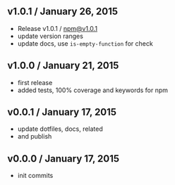 

## v1.0.1 / January 26, 2015
- Release v1.0.1 / npm@v1.0.1
- update version ranges
- update docs, use `is-empty-function` for check

## v1.0.0 / January 21, 2015
- first release
- added tests, 100% coverage and keywords for npm

## v0.0.1 / January 17, 2015
- update dotfiles, docs, related
- and publish

## v0.0.0 / January 17, 2015
- init commits